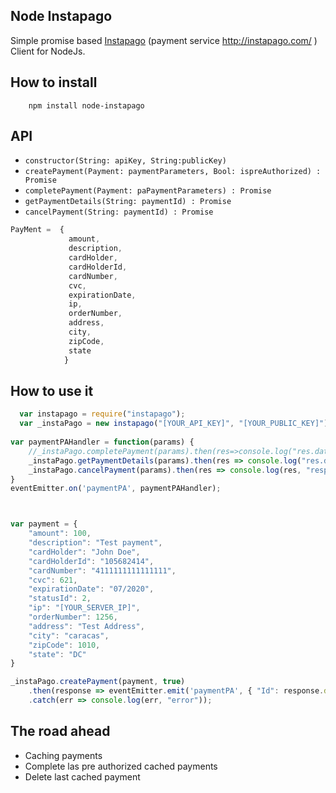  

Node Instapago
--------------

Simple promise based [Instapago](http://instapago.com/) (payment service http://instapago.com/ ) Client for NodeJs.

How to install
--------------

```batch
    npm install node-instapago
```
API
-------
 - `constructor(String: apiKey, String:publicKey)`
 - `createPayment(Payment: paymentParameters, Bool: ispreAuthorized) : Promise`
 - `completePayment(Payment: paPaymentParameters) : Promise`
 - `getPaymentDetails(String: paymentId) : Promise`
 - `cancelPayment(String: paymentId) : Promise`

```javascript
PayMent =  {
             amount,
             description,
             cardHolder,
             cardHolderId,
             cardNumber,
             cvc,
             expirationDate,
             ip,
             orderNumber,
             address,
             city,
             zipCode,
             state
            }
```
 
How to use it
--------------


```javascript
  var instapago = require("instapago");  
  var _instaPago = new instapago("[YOUR_API_KEY]", "[YOUR_PUBLIC_KEY]");
  
var paymentPAHandler = function(params) {
    //_instaPago.completePayment(params).then(res=>console.log("res.data")).catch(err=>console.log(err, "completePayment error"));
    _instaPago.getPaymentDetails(params).then(res => console.log("res.data")).catch(err => console.log(err, "completePayment error"));
    _instaPago.cancelPayment(params).then(res => console.log(res, "resputa cancelPayment")).catch(err => console.log(err, "completePayment error"));
}
eventEmitter.on('paymentPA', paymentPAHandler);



var payment = {
    "amount": 100,
    "description": "Test payment",
    "cardHolder": "John Doe",
    "cardHolderId": "105682414",
    "cardNumber": "4111111111111111",
    "cvc": 621,
    "expirationDate": "07/2020",
    "statusId": 2,
    "ip": "[YOUR_SERVER_IP]",
    "orderNumber": 1256,
    "address": "Test Address",
    "city": "caracas",
    "zipCode": 1010,
    "state": "DC"
}

_instaPago.createPayment(payment, true)
    .then(response => eventEmitter.emit('paymentPA', { "Id": response.data.id, "amount": response.data.amount }))
    .catch(err => console.log(err, "error"));
```

The road ahead
--------------

 - Caching payments
 - Complete las pre authorized cached payments
 - Delete last cached payment




